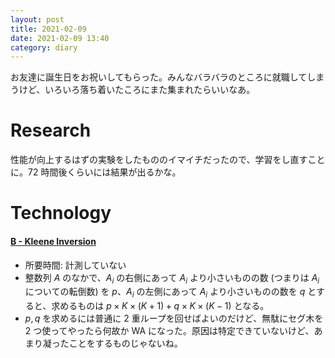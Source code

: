 ```yaml
---
layout: post
title: 2021-02-09
date: 2021-02-09 13:40
category: diary
---
```


お友達に誕生日をお祝いしてもらった。みんなバラバラのところに就職してしまうけど、いろいろ落ち着いたころにまた集まれたらいいなあ。

# Research
性能が向上するはずの実験をしたもののイマイチだったので、学習をし直すことに。72 時間後くらいには結果が出るかな。

# Technology

#### [B - Kleene Inversion](https://atcoder.jp/contests/jsc2019-qual/tasks/jsc2019_qual_b)
- 所要時間: 計測していない
- 整数列 $A$ のなかで、$A_i$ の右側にあって $A_i$ より小さいものの数 (つまりは $A_i$ についての転倒数) を $p$、$A_i$ の左側にあって $A_i$ より小さいものの数を $q$ とすると、求めるものは $p \times K \times (K + 1) + q \times K \times (K - 1)$ となる。
- $p, q$ を求めるには普通に 2 重ループを回せばよいのだけど、無駄にセグ木を 2 つ使ってやったら何故か WA になった。原因は特定できていないけど、あまり凝ったことをするものじゃないね。